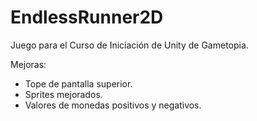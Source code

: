 # EndlessRunner2D

Juego para el Curso de Iniciación de Unity de Gametopia.

Mejoras:
- Tope de pantalla superior.
- Sprites mejorados.
- Valores de monedas positivos y negativos.
